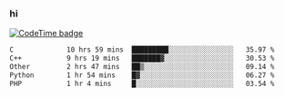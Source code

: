 ### hi  


<!--
**passer12/passer12** is a ✨ _special_ ✨ repository because its `README.md` (this file) appears on your GitHub profile.

Here are some ideas to get you started:

- 🔭 I’m currently working on ...
- 🌱 I’m currently learning ...
- 👯 I’m looking to collaborate on ...
- 🤔 I’m looking for help with ...
- 💬 Ask me about ...
- 📫 How to reach me: ...
- 😄 Pronouns: ...
- ⚡ Fun fact: ...
-->
<!--[![Top Langs](https://github-readme-stats.vercel.app/api/top-langs/?username=passer12&show_icons=true&theme=radical&count_private=true)](https://github.com/anuraghazra/github-readme-stats)-->
<!--[![Anurag's GitHub stats](https://github-readme-stats.vercel.app/api?username=passer12&show_icons=true&theme=radical&count_private=true)](https://github.com/anuraghazra/github-readme-stats)-->


[![CodeTime badge](https://img.shields.io/endpoint?style=social&url=https%3A%2F%2Fapi.codetime.dev%2Fshield%3Fid%3D20950%26project%3D%26in%3D0)](https://codetime.dev)

<!--START_SECTION:waka-->

```txt
C             10 hrs 59 mins  █████████░░░░░░░░░░░░░░░░   35.97 %
C++           9 hrs 19 mins   ███████▓░░░░░░░░░░░░░░░░░   30.53 %
Other         2 hrs 47 mins   ██▒░░░░░░░░░░░░░░░░░░░░░░   09.14 %
Python        1 hr 54 mins    █▓░░░░░░░░░░░░░░░░░░░░░░░   06.27 %
PHP           1 hr 4 mins     █░░░░░░░░░░░░░░░░░░░░░░░░   03.54 %
```

<!--END_SECTION:waka-->

